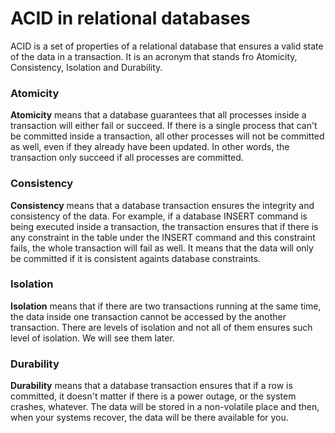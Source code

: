 # ACID in relational databases

ACID is a set of properties of a relational database that ensures a valid state of the data in a transaction. It is an acronym that stands fro Atomicity, Consistency, Isolation and Durability.

### Atomicity
<b>Atomicity</b> means that a database guarantees that all processes inside a transaction will either fail or succeed. If there is a single process that can't be committed inside a transaction, all other processes will not be committed as well, even if they already have been updated. In other words, the transaction only succeed if all processes are committed.

### Consistency
<b>Consistency</b> means that a database transaction ensures the integrity and consistency of the data. For example, if a database INSERT command is being executed inside a transaction, the transaction ensures that if there is any constraint in the table under the INSERT command and this constraint fails, the whole transaction will fail as well. It means that the data will only be committed if it is consistent againts database constraints.

### Isolation
<b>Isolation</b> means that if there are two transactions running at the same time, the data inside one transaction cannot be accessed by the another transaction. There are levels of isolation and not all of them ensures such level of isolation. We will see them later.

### Durability
<b>Durability</b> means that a database transaction ensures that if a row is committed, it doesn't matter if there is a power outage, or the system crashes, whatever. The data will be stored in a non-volatile place and then, when your systems recover, the data will be there available for you.